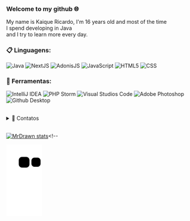 ### Welcome to my github 🌐

My name is Kaique Ricardo, I'm 16 years old and most of the time <br>
I spend developing in Java <br>
and I try to learn more every day. 

### 📋 Linguagens:
   ![Java](https://img.shields.io/badge/Java-007396?style=for-the-badge&logo=java&logoColor=white)
   ![NextJS](https://img.shields.io/badge/NextJS-007396?style=for-the-badge&logo=next.js&logoColor=white)
   ![AdonisJS](https://img.shields.io/badge/AdonisJS-007396?style=for-the-badge&logo=adonisjs&logoColor=white)
   ![JavaScript](https://img.shields.io/badge/NextJS-007396?style=for-the-badge&logo=javascript&logoColor=white)
   ![HTML5](https://img.shields.io/badge/HTML-007396?style=for-the-badge&logo=html5&logoColor=white)
   ![CSS](https://img.shields.io/badge/HTML-007396?style=for-the-badge&logo=CSS%20Wizardry&logoColor=white)

### 🚀 Ferramentas:

  ![IntelliJ IDEA](https://img.shields.io/badge/IntelliJ-000000?style=for-the-badge&logo=intellij-idea&logoColor=blue)
  ![PHP Storm](https://img.shields.io/badge/PHP%20Storm-007396?style=for-the-badge&logo=phpstorm&logoColor=white)
  ![Visual Studios Code](https://img.shields.io/badge/Visual%20Studio%20Code-007396?style=for-the-badge&logo=visual%20studio%20code&logoColor=white)
  ![Adobe Photoshop](https://img.shields.io/badge/Adobe%20Photoshop-007396?style=for-the-badge&logo=adobe%20photoshop&logoColor=white)
  ![Github Desktop](https://img.shields.io/badge/GitHub_Desktop-gray?style=for-the-badge&logo=github&logoColor=purple) 

<br/>
<details>
  <summary>💬 Contatos</summary>
   </br> <img align="left" alt="Discord" target="blank" width="20px" src="https://raw.githubusercontent.com/anuraghazra/anuraghazra/master/assets/discord-round.svg%22/%3E
  <string>MrDrawn#8905</string>

   </br> <img align="left" alt="Twitter" target="_blank" width="20px" src="https://raw.githubusercontent.com/anuraghazra/anuraghazra/master/assets/twitter.svg%22/%3E
  <string>@feliperealcria</string> </br>
</details> 

<br/>


[![MrDrawn stats](https://github-readme-stats.vercel.app/api?username=MrDrawn&layout=compact&theme=tokyonight&hide_title=true&show_icons=true&count_private=true)](https://github.com/MrDrawn/)<!--

![Snake animation](https://github.com/rafaballerini/rafaballerini/blob/output/github-contribution-grid-snake.svg)
